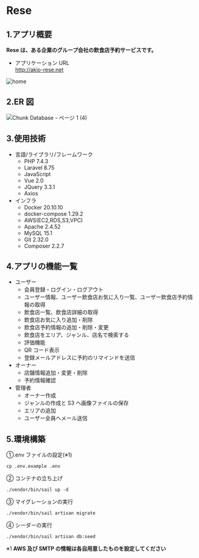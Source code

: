 # Rese

## 1.アプリ概要

**Rese は、ある企業のグループ会社の飲食店予約サービスです。**

-   アプリケーション URL  
    http://akio-rese.net

![home](https://user-images.githubusercontent.com/91531795/155988990-ed1edf84-93d4-4bdc-97c5-536eb2c4f46a.PNG)

## 2.ER 図

![Chunk Database - ページ 1 (4)](https://user-images.githubusercontent.com/91531795/155963984-2aaa57e4-0beb-43aa-8a33-f5aab7ab6488.png)

## 3.使用技術

-   言語/ライブラリ/フレームワーク
    -   PHP 7.4.3
    -   Laravel 8.75
    -   JavaScript
    -   Vue 2.0
    -   JQuery 3.3.1
    -   Axios
-   インフラ
    -   Docker 20.10.10
    -   docker-compose 1.29.2
    -   AWS(EC2,RDS,S3,VPC)
    -   Apache 2.4.52
    -   MySQL 15.1
    -   Git 2.32.0
    -   Composer 2.2.7

## 4.アプリの機能一覧

-   ユーザー
    -   会員登録・ログイン・ログアウト
    -   ユーザー情報、ユーザー飲食店お気に入り一覧、ユーザー飲食店予約情報の取得
    -   飲食店一覧、飲食店詳細の取得
    -   飲食店お気に入り追加・削除
    -   飲食店予約情報の追加・削除・変更
    -   飲食店をエリア、ジャンル、店名で検索する
    -   評価機能
    -   QR コード表示
    -   登録メールアドレスに予約のリマインドを送信
-   オーナー
    -   店舗情報追加・変更・削除
    -   予約情報確認
-   管理者
    -   オーナー作成
    -   ジャンルの作成と S3 へ画像ファイルの保存
    -   エリアの追加
    -   ユーザー全員へメール送信

## 5.環境構築

①.env ファイルの設定(※1)

```
cp .env.example .env
```

② コンテナの立ち上げ

```
./vendor/bin/sail up -d
```

③ マイグレーションの実行

```
./vendor/bin/sail artisan migrate
```

④ シーダーの実行

```
./vendor/bin/sail artisan db:seed
```

※1 **AWS 及び SMTP の情報は各自用意したものを設定してください**
